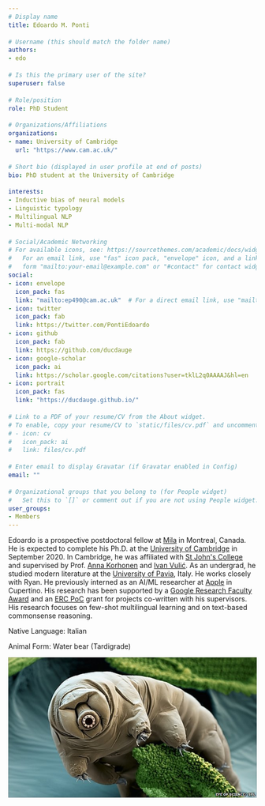 ```yaml
---
# Display name
title: Edoardo M. Ponti

# Username (this should match the folder name)
authors:
- edo

# Is this the primary user of the site?
superuser: false

# Role/position
role: PhD Student

# Organizations/Affiliations
organizations:
- name: University of Cambridge
  url: "https://www.cam.ac.uk/"

# Short bio (displayed in user profile at end of posts)
bio: PhD student at the University of Cambridge

interests:
- Inductive bias of neural models
- Linguistic typology
- Multilingual NLP
- Multi-modal NLP

# Social/Academic Networking
# For available icons, see: https://sourcethemes.com/academic/docs/widgets/#icons
#   For an email link, use "fas" icon pack, "envelope" icon, and a link in the
#   form "mailto:your-email@example.com" or "#contact" for contact widget.
social:
- icon: envelope
  icon_pack: fas
  link: "mailto:ep490@cam.ac.uk"  # For a direct email link, use "mailto:test@example.org".
- icon: twitter
  icon_pack: fab
  link: https://twitter.com/PontiEdoardo
- icon: github
  icon_pack: fab
  link: https://github.com/ducdauge
- icon: google-scholar
  icon_pack: ai
  link: https://scholar.google.com/citations?user=tklL2q0AAAAJ&hl=en
- icon: portrait
  icon_pack: fas
  link: "https://ducdauge.github.io/"
  
# Link to a PDF of your resume/CV from the About widget.
# To enable, copy your resume/CV to `static/files/cv.pdf` and uncomment the lines below.  
# - icon: cv
#   icon_pack: ai
#   link: files/cv.pdf 

# Enter email to display Gravatar (if Gravatar enabled in Config)
email: ""
  
# Organizational groups that you belong to (for People widget)
#   Set this to `[]` or comment out if you are not using People widget.  
user_groups:
- Members
---
```

Edoardo is a prospective postdoctoral fellow at [Mila](https://mila.quebec/en/) in Montreal, Canada. He is expected to complete his Ph.D. at the [University of Cambridge](https://www.cam.ac.uk/) in September 2020.  In Cambridge, he was affiliated with [St John's College](https://www.joh.cam.ac.uk/) and supervised by Prof. [Anna Korhonen](https://www.cl.cam.ac.uk/~alk23/) and [Ivan Vulić](https://sites.google.com/site/ivanvulic/). As an undergrad, he studied modern literature at the [University of Pavia](http://wcm-3.unipv.it/site/en/home.html), Italy. He works closely with Ryan. He previously interned as an AI/ML researcher at [Apple](https://www.apple.com/) in Cupertino. His research has been supported by a [Google Research Faculty Award](https://ai.google/research/outreach/faculty-research-awards/) and an [ERC PoC](https://www.mmll.cam.ac.uk/news/prof-anna-korhonens-project-enabling-multilingual-conversational-ai-awarded-erc-proof-concept) grant for projects co-written with his supervisors. His research focuses on few-shot multilingual learning and on text-based commonsense reasoning. 

Native Language: Italian

Animal Form: Water bear (Tardigrade)

<img  class="avatar-small" src="tardigrade.jpg" style="float: center" />